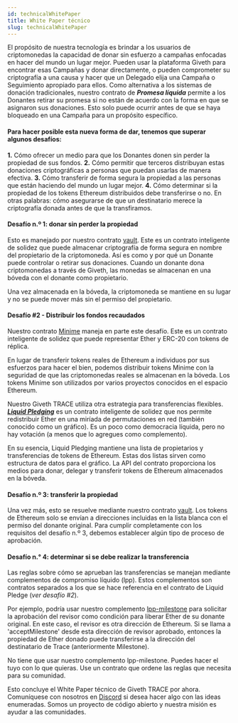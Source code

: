 ```yaml
---
id: technicalWhitePaper
title: White Paper técnico
slug: technicalWhitePaper
---
```



El propósito de nuestra tecnología es brindar a los usuarios de criptomonedas la capacidad de donar sin esfuerzo a campañas enfocadas en hacer del mundo un lugar mejor. Pueden usar la plataforma Giveth para encontrar esas Campañas y donar directamente, o pueden comprometer su criptografía a una causa y hacer que un Delegado elija una Campaña o Seguimiento apropiado para ellos. Como alternativa a los sistemas de donación tradicionales, nuestro contrato de ***Promesa líquida*** permite a los Donantes retirar su promesa si no están de acuerdo con la forma en que se asignaron sus donaciones. Esto solo puede ocurrir antes de que se haya bloqueado en una Campaña para un propósito específico.

#### Para hacer posible esta nueva forma de dar, tenemos que superar algunos desafíos:

**1.** Cómo ofrecer un medio para que los Donantes donen sin perder la propiedad de sus fondos.
**2.** Cómo permitir que terceros distribuyan estas donaciones criptográficas a personas que puedan usarlas de manera efectiva.
**3.** Cómo transferir de forma segura la propiedad a las personas que están haciendo del mundo un lugar mejor.
**4.** Cómo determinar si la propiedad de los tokens Ethereum distribuidos debe transferirse o no. En otras palabras: cómo asegurarse de que un destinatario merece la criptografía donada antes de que la transfiramos.

#### Desafío n.º 1: donar sin perder la propiedad
Esto es manejado por nuestro contrato [vault](https://github.com/Giveth/vaultcontract). Este es un contrato inteligente de solidez que puede almacenar criptografía de forma segura en nombre del propietario de la criptomoneda. Así es como y por qué un Donante puede controlar o retirar sus donaciones. Cuando un donante dona criptomonedas a través de Giveth, las monedas se almacenan en una bóveda con el donante como propietario.

Una vez almacenada en la bóveda, la criptomoneda se mantiene en su lugar y no se puede mover más sin el permiso del propietario.

#### Desafío #2 - Distribuir los fondos recaudados
 Nuestro contrato [Minime](https://github.com/Giveth/minime) maneja en parte este desafío. Este es un contrato inteligente de solidez que puede representar Ether y ERC-20 con tokens de réplica.

En lugar de transferir tokens reales de Ethereum a individuos por sus esfuerzos para hacer el bien, podemos distribuir tokens Minime con la seguridad de que las criptomonedas reales se almacenan en la bóveda. Los tokens Minime son utilizados por varios proyectos conocidos en el espacio Ethereum.

Nuestro Giveth TRACE utiliza otra estrategia para transferencias flexibles. [***Liquid Pledging***](https://github.com/Giveth/liquidpledging) es un contrato inteligente de solidez que nos permite redistribuir Ether en una miríada de permutaciones en red (también conocido como un gráfico). Es un poco como democracia líquida, pero no hay votación (a menos que lo agregues como complemento).

En su esencia, Liquid Pledging mantiene una lista de propietarios y transferencias de tokens de Ethereum. Estas dos listas sirven como estructura de datos para el gráfico. La API del contrato proporciona los medios para donar, delegar y transferir tokens de Ethereum almacenados en la bóveda.

#### Desafío n.º 3: transferir la propiedad
Una vez más, esto se resuelve mediante nuestro contrato [vault](https://github.com/Giveth/vaultcontract). Los tokens de Ethereum solo se envían a direcciones incluidas en la lista blanca con el permiso del donante original. Para cumplir completamente con los requisitos del desafío n.º 3, debemos establecer algún tipo de proceso de aprobación.

#### Desafío n.° 4: determinar si se debe realizar la transferencia
Las reglas sobre cómo se aprueban las transferencias se manejan mediante complementos de compromiso líquido (lpp). Estos complementos son contratos separados a los que se hace referencia en el contrato de Liquid Pledge (*ver desafío #2*).

Por ejemplo, podría usar nuestro complemento [lpp-milestone](https://github.com/Giveth/lpp-milestone) para solicitar la aprobación del revisor como condición para liberar Ether de su donante original. En este caso, el revisor es otra dirección de Ethereum. Si se llama a 'acceptMilestone' desde esta dirección de revisor aprobado, entonces la propiedad de Ether donado puede transferirse a la dirección del destinatario de Trace (anteriormente Milestone).

No tiene que usar nuestro complemento lpp-milestone. Puedes hacer el tuyo con lo que quieras. Use un contrato que ordene las reglas que necesita para su comunidad.

Esto concluye el White Paper técnico de Giveth TRACE por ahora. Comuníquese con nosotros en [Discord](https://discord.gg/qf7XZ48gCU) si desea hacer algo con las ideas enumeradas. Somos un proyecto de código abierto y nuestra misión es ayudar a las comunidades.